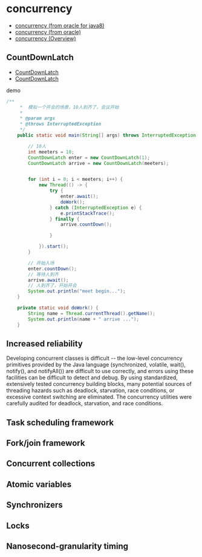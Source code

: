 # concurrency

- [concurrency (from oracle for java8)](https://docs.oracle.com/javase/8/docs/technotes/guides/concurrency/index.html)
- [concurrency (from oracle)](https://docs.oracle.com/javase/tutorial/essential/concurrency/index.html)
- [concurrency (Overview)](https://docs.oracle.com/javase/8/docs/technotes/guides/concurrency/index.html)

## CountDownLatch

- [CountDownLatch](https://www.cnblogs.com/shiyanch/archive/2011/04/04/2005233.html)
- [CountDownLatch](https://docs.oracle.com/javase/8/docs/api/java/util/concurrent/CountDownLatch.html)

demo 

```java
/**
     *  模拟一个开会的场景，10人到齐了，会议开始
     *
     * @param args
     * @throws InterruptedException
     */
    public static void main(String[] args) throws InterruptedException {

        // 10人
        int meeters = 10;
        CountDownLatch enter = new CountDownLatch(1);
        CountDownLatch arrive = new CountDownLatch(meeters);


        for (int i = 0; i < meeters; i++) {
            new Thread(() -> {
                try {
                    enter.await();
                    doWork();
                } catch (InterruptedException e) {
                    e.printStackTrace();
                } finally {
                    arrive.countDown();

                }

            }).start();
        }

        // 开始入场
        enter.countDown();
        // 等待人到齐
        arrive.await();
        // 人到齐了，开始开会
        System.out.println("meet begin...");
    }

    private static void doWork() {
        String name = Thread.currentThread().getName();
        System.out.println(name + " arrive ...");
    }
```

## Increased reliability

Developing concurrent classes is difficult -- the low-level concurrency primitives provided by the Java language (synchronized, volatile, wait(), notify(), and notifyAll()) are difficult to use correctly, and errors using these facilities can be difficult to detect and debug. By using standardized, extensively tested concurrency building blocks, many potential sources of threading hazards such as deadlock, starvation, race conditions, or excessive context switching are eliminated. The concurrency utilities were carefully audited for deadlock, starvation, and race conditions.

## Task scheduling framework

## Fork/join framework

## Concurrent collections

## Atomic variables

## Synchronizers

## Locks

## Nanosecond-granularity timing